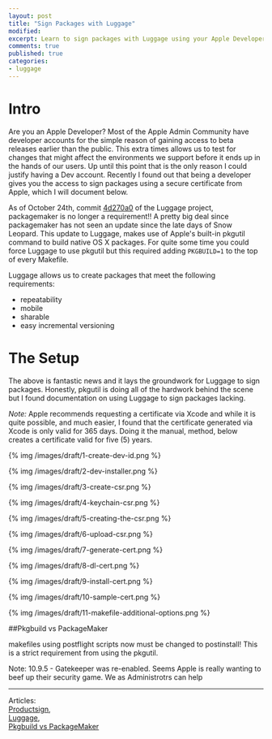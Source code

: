 ```yaml
---
layout: post
title: "Sign Packages with Luggage"
modified:
excerpt: Learn to sign packages with Luggage using your Apple Developer Account.
comments: true
published: true
categories:
- luggage
---
```


# Intro
Are you an Apple Developer? Most of the Apple Admin Community have developer accounts for the simple reason of gaining access to beta releases earlier than the public. This extra times allows us to test for changes that might affect the environments we support before it ends up in the hands of our users. Up until this point that is the only reason I could justify having a Dev account. Recently I found out that being a developer gives you the access to sign packages using a secure certificate from Apple, which I will document below.

As of October 24th, commit [4d270a0](https://github.com/unixorn/luggage/commit/4d270a0dbc5f31bebbf9672d4a2970ad6316c8b4) of the Luggage project, packagemaker is no longer a requirement!! A pretty big deal since packagemaker has not seen an update since the late days of Snow Leopard. This update to Luggage, makes use of Apple's built-in pkgutil command to build native OS X packages. For quite some time you could force Luggage to use pkgutil but this required adding ``PKGBUILD=1`` to the top of every Makefile.

Luggage allows us to create packages that meet the following requirements:

* repeatability
* mobile
* sharable
* easy incremental versioning

# The Setup

The above is fantastic news and it lays the groundwork for Luggage to sign packages. Honestly, pkgutil is doing all of the hardwork behind the scene but I found documentation on using Luggage to sign packages lacking.

_Note:_  Apple recommends requesting a certificate via Xcode and while it is quite possible, and much easier, I found that the certificate generated via Xcode is only valid for 365 days. Doing it the manual, method, below creates a certificate valid for five (5) years.

{% img /images/draft/1-create-dev-id.png %}

{% img /images/draft/2-dev-installer.png %}

{% img /images/draft/3-create-csr.png %}

{% img /images/draft/4-keychain-csr.png %}

{% img /images/draft/5-creating-the-csr.png %}

{% img /images/draft/6-upload-csr.png %}

{% img /images/draft/7-generate-cert.png %}

{% img /images/draft/8-dl-cert.png %}

{% img /images/draft/9-install-cert.png %}

{% img /images/draft/10-sample-cert.png %}

{% img /images/draft/11-makefile-additional-options.png %}


##Pkgbuild vs PackageMaker

makefiles using postflight scripts now must be changed to postinstall! This is a strict requirement from using the pkgutil.

Note: 10.9.5 - Gatekeeper was re-enabled. Seems Apple is really wanting to beef up their security game. We as Administrotrs can help

---

Articles:  
[Productsign](https://groups.google.com/forum/?fromgroups#!topic/the-luggage/9WeNMBcvKjA),  
[Luggage](https://github.com/unixorn/luggage),  
[Pkgbuild vs PackageMaker](https://groups.google.com/forum/?fromgroups#!topic/the-luggage/aCU9nNsMUaE)

